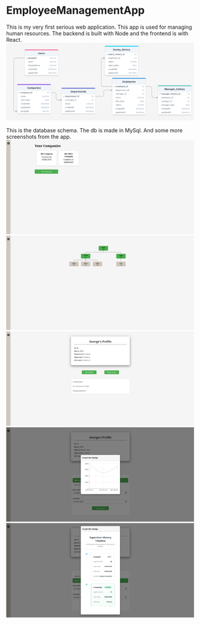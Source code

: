 # EmployeeManagementApp

This is my very first serious web application. This app is used for managing human resources. The backend is built with Node and the frontend is with React.
![DB_schema](screenshots/DB_schema.png)

This is the database schema. The db is made in MySql.
And some more screenshots from the app.
![YourCompanies](screenshots/YourCompanies.png)
![Employees](screenshots/Employees.png)
![EmployeeProfile](screenshots/EmployeeProfile.png)
![SalaryGraph](screenshots/SalaryGraph.png)
![SupervisorTimeline](screenshots/SupervisorTimeline.png)



